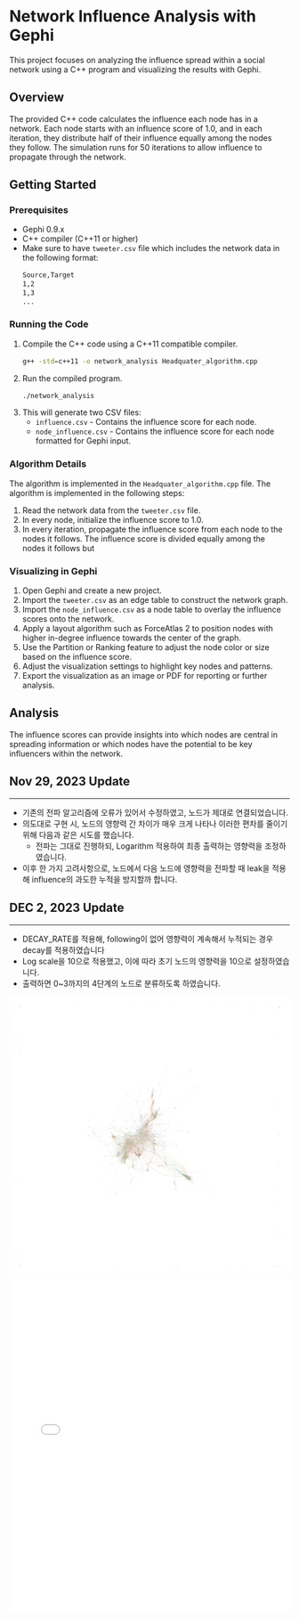 # Network Influence Analysis with Gephi

This project focuses on analyzing the influence spread within a social network using a C++ program and visualizing the results with Gephi.

## Overview

The provided C++ code calculates the influence each node has in a network. Each node starts with an influence score of 1.0, and in each iteration, they distribute half of their influence equally among the nodes they follow. The simulation runs for 50 iterations to allow influence to propagate through the network.

## Getting Started

### Prerequisites

- Gephi 0.9.x
- C++ compiler (C++11 or higher)
- Make sure to have `tweeter.csv` file which includes the network data in the following format:
  ```
  Source,Target
  1,2
  1,3
  ...
  ```

### Running the Code

1. Compile the C++ code using a C++11 compatible compiler.
   ```bash
   g++ -std=c++11 -o network_analysis Headquater_algorithm.cpp
   ```
2. Run the compiled program.
   ```bash
   ./network_analysis
   ```
3. This will generate two CSV files:
   - `influence.csv` - Contains the influence score for each node.
   - `node_influence.csv` - Contains the influence score for each node formatted for Gephi input.

### Algorithm Details

The algorithm is implemented in the `Headquater_algorithm.cpp` file. The algorithm is implemented in the following steps:

1. Read the network data from the `tweeter.csv` file.
2. In every node, initialize the influence score to 1.0.
3. In every iteration, propagate the influence score from each node to the nodes it follows. The influence score is divided equally among the nodes it follows but 

### Visualizing in Gephi

1. Open Gephi and create a new project.
2. Import the `tweeter.csv` as an edge table to construct the network graph.
3. Import the `node_influence.csv` as a node table to overlay the influence scores onto the network.
4. Apply a layout algorithm such as ForceAtlas 2 to position nodes with higher in-degree influence towards the center of the graph.
5. Use the Partition or Ranking feature to adjust the node color or size based on the influence score.
6. Adjust the visualization settings to highlight key nodes and patterns.
7. Export the visualization as an image or PDF for reporting or further analysis.

## Analysis

The influence scores can provide insights into which nodes are central in spreading information or which nodes have the potential to be key influencers within the network.

## Nov 29, 2023 Update
-----------------
- 기존의 전파 알고리즘에 오류가 있어서 수정하였고, 노드가 제대로 연결되었습니다.
- 의도대로 구현 시, 노드의 영향력 간 차이가 매우 크게 나타나 이러한 편차를 줄이기 위해 다음과 같은 시도를 했습니다.
  - 전파는 그대로 진행하되, Logarithm 적용하여 최종 출력하는 영향력을 조정하였습니다.
- 이후 한 가지 고려사항으로, 노드에서 다음 노드에 영향력을 전파할 때 leak을 적용해 influence의 과도한 누적을 방지할까 합니다.

## DEC 2, 2023 Update
-----------------
- DECAY_RATE를 적용해, following이 없어 영향력이 계속해서 누적되는 경우 decay를 적용하였습니다
- Log scale을 10으로 적용했고, 이에 따라 초기 노드의 영향력을 10으로 설정하였습니다.
- 출력하면 0~3까지의 4단계의 노드로 분류하도록 하였습니다.

![Prototype.png](https://github.com/junnystateofmind/Social_Network_Analysis/blob/main/Prototype.png)
<embed src="./Prototype.pdf" type="application/pdf" width="100%" height="600px" />
